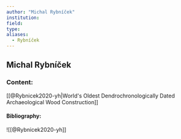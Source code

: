 ```yaml
---
author: "Michal Rybníček"
institution:
field:
type:
aliases:
  - Rybníček
---
```


## Michal Rybníček

### Content:
[[@Rybnicek2020-yh|World's Oldest Dendrochronologically Dated Archaeological Wood Construction]]

#### Bibliography:

![[@Rybnicek2020-yh]]